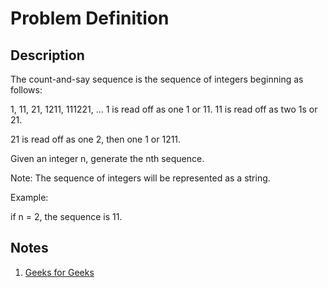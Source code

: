# Problem Definition

## Description

The count-and-say sequence is the sequence of integers beginning as follows:

1, 11, 21, 1211, 111221, ...
1 is read off as one 1 or 11.
11 is read off as two 1s or 21.

21 is read off as one 2, then one 1 or 1211.

Given an integer n, generate the nth sequence.

Note: The sequence of integers will be represented as a string.

Example:

if n = 2,
the sequence is 11.

## Notes

1. [Geeks for Geeks](http://www.geeksforgeeks.org/look-and-say-sequence/)